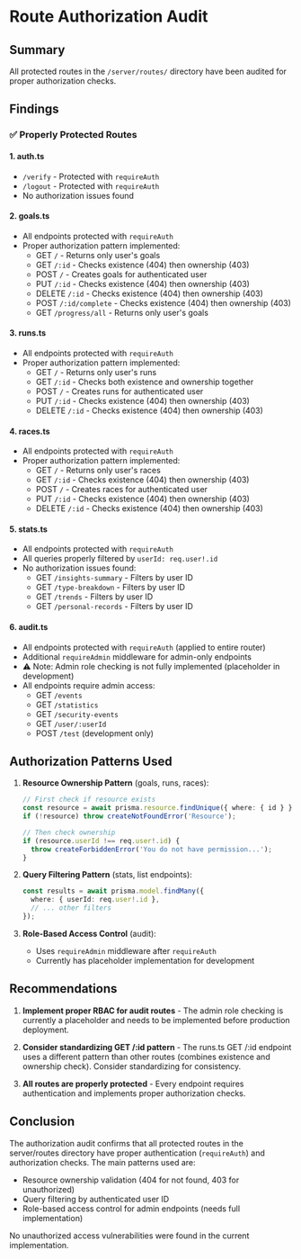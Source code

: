 # Route Authorization Audit

## Summary
All protected routes in the `/server/routes/` directory have been audited for proper authorization checks.

## Findings

### ✅ Properly Protected Routes

#### 1. **auth.ts**
- `/verify` - Protected with `requireAuth`
- `/logout` - Protected with `requireAuth`
- No authorization issues found

#### 2. **goals.ts** 
- All endpoints protected with `requireAuth`
- Proper authorization pattern implemented:
  - GET `/` - Returns only user's goals
  - GET `/:id` - Checks existence (404) then ownership (403)
  - POST `/` - Creates goals for authenticated user
  - PUT `/:id` - Checks existence (404) then ownership (403)
  - DELETE `/:id` - Checks existence (404) then ownership (403)
  - POST `/:id/complete` - Checks existence (404) then ownership (403)
  - GET `/progress/all` - Returns only user's goals

#### 3. **runs.ts**
- All endpoints protected with `requireAuth`
- Proper authorization pattern implemented:
  - GET `/` - Returns only user's runs
  - GET `/:id` - Checks both existence and ownership together
  - POST `/` - Creates runs for authenticated user
  - PUT `/:id` - Checks existence (404) then ownership (403)
  - DELETE `/:id` - Checks existence (404) then ownership (403)

#### 4. **races.ts**
- All endpoints protected with `requireAuth`
- Proper authorization pattern implemented:
  - GET `/` - Returns only user's races
  - GET `/:id` - Checks existence (404) then ownership (403)
  - POST `/` - Creates races for authenticated user
  - PUT `/:id` - Checks existence (404) then ownership (403)
  - DELETE `/:id` - Checks existence (404) then ownership (403)

#### 5. **stats.ts**
- All endpoints protected with `requireAuth`
- All queries properly filtered by `userId: req.user!.id`
- No authorization issues found:
  - GET `/insights-summary` - Filters by user ID
  - GET `/type-breakdown` - Filters by user ID
  - GET `/trends` - Filters by user ID
  - GET `/personal-records` - Filters by user ID

#### 6. **audit.ts**
- All endpoints protected with `requireAuth` (applied to entire router)
- Additional `requireAdmin` middleware for admin-only endpoints
- ⚠️ Note: Admin role checking is not fully implemented (placeholder in development)
- All endpoints require admin access:
  - GET `/events`
  - GET `/statistics`
  - GET `/security-events`
  - GET `/user/:userId`
  - POST `/test` (development only)

## Authorization Patterns Used

1. **Resource Ownership Pattern** (goals, runs, races):
   ```typescript
   // First check if resource exists
   const resource = await prisma.resource.findUnique({ where: { id } });
   if (!resource) throw createNotFoundError('Resource');
   
   // Then check ownership
   if (resource.userId !== req.user!.id) {
     throw createForbiddenError('You do not have permission...');
   }
   ```

2. **Query Filtering Pattern** (stats, list endpoints):
   ```typescript
   const results = await prisma.model.findMany({
     where: { userId: req.user!.id },
     // ... other filters
   });
   ```

3. **Role-Based Access Control** (audit):
   - Uses `requireAdmin` middleware after `requireAuth`
   - Currently has placeholder implementation for development

## Recommendations

1. **Implement proper RBAC for audit routes** - The admin role checking is currently a placeholder and needs to be implemented before production deployment.

2. **Consider standardizing GET /:id pattern** - The runs.ts GET /:id endpoint uses a different pattern than other routes (combines existence and ownership check). Consider standardizing for consistency.

3. **All routes are properly protected** - Every endpoint requires authentication and implements proper authorization checks.

## Conclusion

The authorization audit confirms that all protected routes in the server/routes directory have proper authentication (`requireAuth`) and authorization checks. The main patterns used are:
- Resource ownership validation (404 for not found, 403 for unauthorized)
- Query filtering by authenticated user ID
- Role-based access control for admin endpoints (needs full implementation)

No unauthorized access vulnerabilities were found in the current implementation.